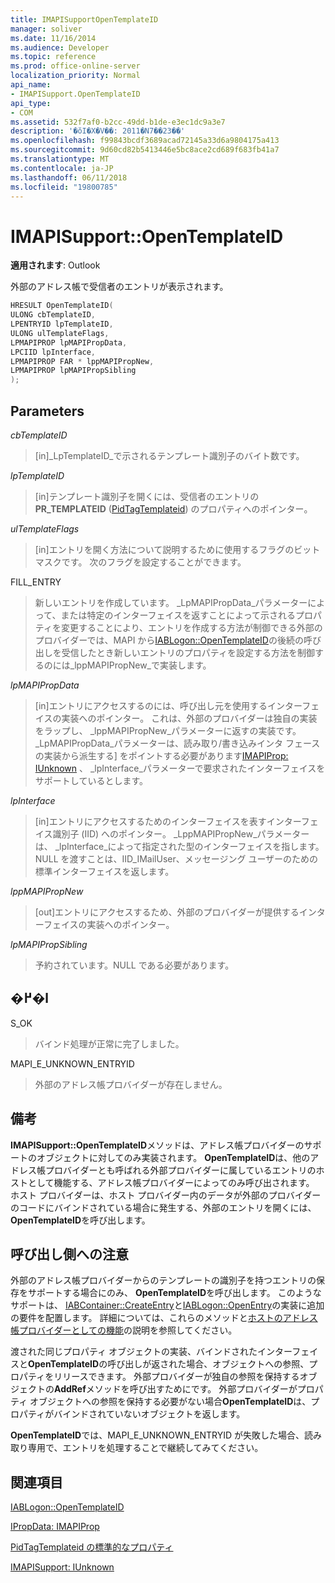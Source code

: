 ```yaml
---
title: IMAPISupportOpenTemplateID
manager: soliver
ms.date: 11/16/2014
ms.audience: Developer
ms.topic: reference
ms.prod: office-online-server
localization_priority: Normal
api_name:
- IMAPISupport.OpenTemplateID
api_type:
- COM
ms.assetid: 532f7af0-b2cc-49dd-b1de-e3ec1dc9a3e7
description: '�ŏI�X�V��: 2011�N7��23��'
ms.openlocfilehash: f99843bcdf3689acad72145a33d6a9804175a413
ms.sourcegitcommit: 9d60cd82b5413446e5bc8ace2cd689f683fb41a7
ms.translationtype: MT
ms.contentlocale: ja-JP
ms.lasthandoff: 06/11/2018
ms.locfileid: "19800785"
---
```

# <a name="imapisupportopentemplateid"></a>IMAPISupport::OpenTemplateID

  
  
**適用されます**: Outlook 
  
外部のアドレス帳で受信者のエントリが表示されます。
  
```cpp
HRESULT OpenTemplateID(
ULONG cbTemplateID,
LPENTRYID lpTemplateID,
ULONG ulTemplateFlags,
LPMAPIPROP lpMAPIPropData,
LPCIID lpInterface,
LPMAPIPROP FAR * lppMAPIPropNew,
LPMAPIPROP lpMAPIPropSibling
);
```

## <a name="parameters"></a>Parameters

 _cbTemplateID_
  
> [in]_LpTemplateID_で示されるテンプレート識別子のバイト数です。 
    
 _lpTemplateID_
  
> [in]テンプレート識別子を開くには、受信者のエントリの**PR_TEMPLATEID** ([PidTagTemplateid](pidtagtemplateid-canonical-property.md)) のプロパティへのポインター。
    
 _ulTemplateFlags_
  
> [in]エントリを開く方法について説明するために使用するフラグのビットマスクです。 次のフラグを設定することができます。
    
FILL_ENTRY 
  
> 新しいエントリを作成しています。 _LpMAPIPropData_パラメーターによって、または特定のインターフェイスを返すことによって示されるプロパティを変更することにより、エントリを作成する方法が制御できる外部のプロバイダーでは、MAPI から[IABLogon::OpenTemplateID](iablogon-opentemplateid.md)の後続の呼び出しを受信したとき新しいエントリのプロパティを設定する方法を制御するのには_lppMAPIPropNew_で実装します。 
    
 _lpMAPIPropData_
  
> [in]エントリにアクセスするのには、呼び出し元を使用するインターフェイスの実装へのポインター。 これは、外部のプロバイダーは独自の実装をラップし、 _lppMAPIPropNew_パラメーターに返すの実装です。 _LpMAPIPropData_パラメーターは、読み取り/書き込みインタ フェースの実装から派生する] をポイントする必要があります[IMAPIProp: IUnknown](imapipropiunknown.md) 、 _lpInterface_パラメーターで要求されたインターフェイスをサポートしているとします。 
    
 _lpInterface_
  
> [in]エントリにアクセスするためのインターフェイスを表すインターフェイス識別子 (IID) へのポインター。 _LppMAPIPropNew_パラメーターは、 _lpInterface_によって指定された型のインターフェイスを指します。 NULL を渡すことは、IID_IMailUser、メッセージング ユーザーのための標準インターフェイスを返します。 
    
 _lppMAPIPropNew_
  
> [out]エントリにアクセスするため、外部のプロバイダーが提供するインターフェイスの実装へのポインター。
    
 _lpMAPIPropSibling_
  
> 予約されています。NULL である必要があります。
    
## <a name="return-value"></a>�߂�l

S_OK 
  
> バインド処理が正常に完了しました。
    
MAPI_E_UNKNOWN_ENTRYID 
  
> 外部のアドレス帳プロバイダーが存在しません。
    
## <a name="remarks"></a>備考

**IMAPISupport::OpenTemplateID**メソッドは、アドレス帳プロバイダーのサポートのオブジェクトに対してのみ実装されます。 **OpenTemplateID**は、他のアドレス帳プロバイダーとも呼ばれる外部プロバイダーに属しているエントリのホストとして機能する、アドレス帳プロバイダーによってのみ呼び出されます。 ホスト プロバイダーは、ホスト プロバイダー内のデータが外部のプロバイダーのコードにバインドされている場合に発生する、外部のエントリを開くには、 **OpenTemplateID**を呼び出します。 
  
## <a name="notes-to-callers"></a>呼び出し側への注意

外部のアドレス帳プロバイダーからのテンプレートの識別子を持つエントリの保存をサポートする場合にのみ、 **OpenTemplateID**を呼び出します。 このようなサポートは、 [IABContainer::CreateEntry](iabcontainer-createentry.md)と[IABLogon::OpenEntry](iablogon-openentry.md)の実装に追加の要件を配置します。 詳細については、これらのメソッドと[ホストのアドレス帳プロバイダーとしての機能](acting-as-a-host-address-book-provider.md)の説明を参照してください。
  
渡された同じプロパティ オブジェクトの実装、バインドされたインターフェイスと**OpenTemplateID**の呼び出しが返された場合、オブジェクトへの参照、プロパティをリリースできます。 外部プロバイダーが独自の参照を保持するオブジェクトの**AddRef**メソッドを呼び出すためにです。 外部プロバイダーがプロパティ オブジェクトへの参照を保持する必要がない場合**OpenTemplateID**は、プロパティがバインドされていないオブジェクトを返します。 
  
**OpenTemplateID**では、MAPI_E_UNKNOWN_ENTRYID が失敗した場合、読み取り専用で、エントリを処理することで継続してみてください。 
  
## <a name="see-also"></a>関連項目



[IABLogon::OpenTemplateID](iablogon-opentemplateid.md)
  
[IPropData: IMAPIProp](ipropdataimapiprop.md)
  
[PidTagTemplateid の標準的なプロパティ](pidtagtemplateid-canonical-property.md)
  
[IMAPISupport: IUnknown](imapisupportiunknown.md)

